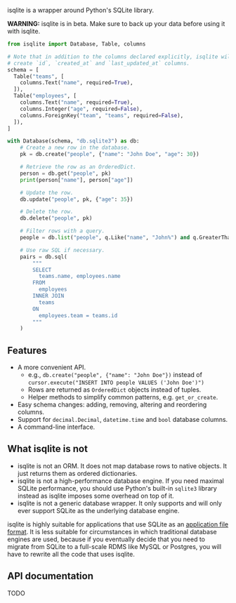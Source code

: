 isqlite is a wrapper around Python's SQLite library.

**WARNING:** isqlite is in beta. Make sure to back up your data before using it with isqlite.

```python
from isqlite import Database, Table, columns

# Note that in addition to the columns declared explicitly, isqlite will automatically
# create `id`, `created_at` and `last_updated_at` columns.
schema = [
  Table("teams", [
    columns.Text("name", required=True),
  ]),
  Table("employees", [
    columns.Text("name", required=True),
    columns.Integer("age", required=False),
    columns.ForeignKey("team", "teams", required=False),
  ]),
]

with Database(schema, "db.sqlite3") as db:
    # Create a new row in the database.
    pk = db.create("people", {"name": "John Doe", "age": 30})

    # Retrieve the row as an OrderedDict.
    person = db.get("people", pk)
    print(person["name"], person["age"])

    # Update the row.
    db.update("people", pk, {"age": 35})

    # Delete the row.
    db.delete("people", pk)

    # Filter rows with a query.
    people = db.list("people", q.Like("name", "John%") and q.GreaterThan("age", 40))

    # Use raw SQL if necessary.
    pairs = db.sql(
        """
        SELECT
          teams.name, employees.name
        FROM
          employees
        INNER JOIN
          teams
        ON
          employees.team = teams.id
        """
    )
```


## Features
- A more convenient API.
    - e.g., `db.create("people", {"name": "John Doe"})` instead of `cursor.execute("INSERT INTO people VALUES ('John Doe')")`
    - Rows are returned as `OrderedDict` objects instead of tuples.
    - Helper methods to simplify common patterns, e.g. `get_or_create`.
- Easy schema changes: adding, removing, altering and reordering columns.
- Support for `decimal.Decimal`, `datetime.time` and `bool` database columns.
- A command-line interface.


## What isqlite is not
- isqlite is not an ORM. It does not map database rows to native objects. It just returns them as ordered dictionaries.
- isqlite is not a high-performance database engine. If you need maximal SQLite performance, you should use Python's built-in `sqlite3` library instead as isqlite imposes some overhead on top of it.
- isqlite is not a generic database wrapper. It only supports and will only ever support SQLite as the underlying database engine.

isqlite is highly suitable for applications that use SQLite as an [application file format](https://sqlite.org/appfileformat.html). It is less suitable for circumstances in which traditional database engines are used, because if you eventually decide that you need to migrate from SQLite to a full-scale RDMS like MySQL or Postgres, you will have to rewrite all the code that uses isqlite.


## API documentation
TODO
